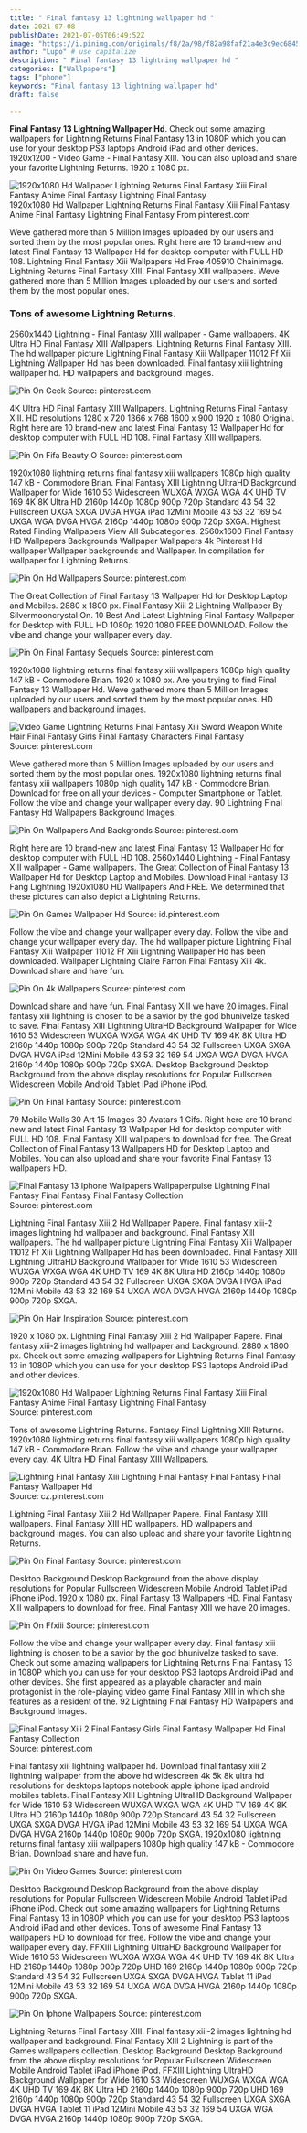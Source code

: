 ```yaml
---
title: " Final fantasy 13 lightning wallpaper hd "
date: 2021-07-08
publishDate: 2021-07-05T06:49:52Z
image: "https://i.pinimg.com/originals/f8/2a/98/f82a98faf21a4e3c9ec68451cfff448a.jpg"
author: "Lupo" # use capitalize
description: " Final fantasy 13 lightning wallpaper hd "
categories: ["Wallpapers"]
tags: ["phone"]
keywords: "Final fantasy 13 lightning wallpaper hd"
draft: false

---
```



**Final Fantasy 13 Lightning Wallpaper Hd**. Check out some amazing wallpapers for Lightning Returns Final Fantasy 13 in 1080P which you can use for your desktop PS3 laptops Android iPad and other devices. 1920x1200 - Video Game - Final Fantasy XIII. You can also upload and share your favorite Lightning Returns. 1920 x 1080 px.

![1920x1080 Hd Wallpaper Lightning Returns Final Fantasy Xiii Final Fantasy Anime Final Fantasy Lightning Final Fantasy](https://i.pinimg.com/originals/ba/bf/32/babf32422f09b823497c4f391a49045d.jpg "1920x1080 Hd Wallpaper Lightning Returns Final Fantasy Xiii Final Fantasy Anime Final Fantasy Lightning Final Fantasy")
1920x1080 Hd Wallpaper Lightning Returns Final Fantasy Xiii Final Fantasy Anime Final Fantasy Lightning Final Fantasy From pinterest.com


Weve gathered more than 5 Million Images uploaded by our users and sorted them by the most popular ones. Right here are 10 brand-new and latest Final Fantasy 13 Wallpaper Hd for desktop computer with FULL HD 108. Lightning Final Fantasy Xiii Wallpapers Hd Free 405910 Chainimage. Lightning Returns Final Fantasy XIII. Final Fantasy XIII wallpapers. Weve gathered more than 5 Million Images uploaded by our users and sorted them by the most popular ones.

### Tons of awesome Lightning Returns.

2560x1440 Lightning - Final Fantasy XIII wallpaper - Game wallpapers. 4K Ultra HD Final Fantasy XIII Wallpapers. Lightning Returns Final Fantasy XIII. The hd wallpaper picture Lightning Final Fantasy Xiii Wallpaper 11012 Ff Xiii Lightning Wallpaper Hd has been downloaded. Final fantasy xiii lightning wallpaper hd. HD wallpapers and background images.


![Pin On Geek](https://i.pinimg.com/originals/9d/f0/ae/9df0ae897fa777a68d25916f16f07a5e.jpg "Pin On Geek")
Source: pinterest.com

4K Ultra HD Final Fantasy XIII Wallpapers. Lightning Returns Final Fantasy XIII. HD resolutions 1280 x 720 1366 x 768 1600 x 900 1920 x 1080 Original. Right here are 10 brand-new and latest Final Fantasy 13 Wallpaper Hd for desktop computer with FULL HD 108. Final Fantasy XIII wallpapers.

![Pin On Fifa Beauty O](https://i.pinimg.com/originals/77/47/15/77471511c49ef0e823ed1c2d90838f0b.jpg "Pin On Fifa Beauty O")
Source: pinterest.com

1920x1080 lightning returns final fantasy xiii wallpapers 1080p high quality 147 kB - Commodore Brian. Final Fantasy XIII Lightning UltraHD Background Wallpaper for Wide 1610 53 Widescreen WUXGA WXGA WGA 4K UHD TV 169 4K 8K Ultra HD 2160p 1440p 1080p 900p 720p Standard 43 54 32 Fullscreen UXGA SXGA DVGA HVGA iPad 12Mini Mobile 43 53 32 169 54 UXGA WGA DVGA HVGA 2160p 1440p 1080p 900p 720p SXGA. Highest Rated Finding Wallpapers View All Subcategories. 2560x1600 Final Fantasy HD Wallpapers Backgrounds Wallpaper Wallpapers 4k Pinterest Hd wallpaper Wallpaper backgrounds and Wallpaper. In compilation for wallpaper for Lightning Returns.

![Pin On Hd Wallpapers](https://i.pinimg.com/originals/9f/61/c7/9f61c7cb34b1291bd1d1f49d48a8049c.jpg "Pin On Hd Wallpapers")
Source: pinterest.com

The Great Collection of Final Fantasy 13 Wallpaper Hd for Desktop Laptop and Mobiles. 2880 x 1800 px. Final Fantasy Xiii 2 Lightning Wallpaper By Silvermooncrystal On. 10 Best And Latest Lightning Final Fantasy Wallpaper for Desktop with FULL HD 1080p 1920 1080 FREE DOWNLOAD. Follow the vibe and change your wallpaper every day.

![Pin On Final Fantasy Sequels](https://i.pinimg.com/originals/a9/7f/a1/a97fa1d3381ed547e9a312ac51b44398.jpg "Pin On Final Fantasy Sequels")
Source: pinterest.com

1920x1080 lightning returns final fantasy xiii wallpapers 1080p high quality 147 kB - Commodore Brian. 1920 x 1080 px. Are you trying to find Final Fantasy 13 Wallpaper Hd. Weve gathered more than 5 Million Images uploaded by our users and sorted them by the most popular ones. HD wallpapers and background images.

![Video Game Lightning Returns Final Fantasy Xiii Sword Weapon White Hair Final Fantasy Girls Final Fantasy Characters Final Fantasy](https://i.pinimg.com/originals/16/01/f8/1601f83e0ccf41f6dd9685bd9d71f2a0.jpg "Video Game Lightning Returns Final Fantasy Xiii Sword Weapon White Hair Final Fantasy Girls Final Fantasy Characters Final Fantasy")
Source: pinterest.com

Weve gathered more than 5 Million Images uploaded by our users and sorted them by the most popular ones. 1920x1080 lightning returns final fantasy xiii wallpapers 1080p high quality 147 kB - Commodore Brian. Download for free on all your devices - Computer Smartphone or Tablet. Follow the vibe and change your wallpaper every day. 90 Lightning Final Fantasy Hd Wallpapers Background Images.

![Pin On Wallpapers And Backgronds](https://i.pinimg.com/originals/cc/87/47/cc8747093a1e194fbcd5bad219862b38.jpg "Pin On Wallpapers And Backgronds")
Source: pinterest.com

Right here are 10 brand-new and latest Final Fantasy 13 Wallpaper Hd for desktop computer with FULL HD 108. 2560x1440 Lightning - Final Fantasy XIII wallpaper - Game wallpapers. The Great Collection of Final Fantasy 13 Wallpaper Hd for Desktop Laptop and Mobiles. Download Final Fantasy 13 Fang Lightning 1920x1080 HD Wallpapers And FREE. We determined that these pictures can also depict a Lightning Returns.

![Pin On Games Wallpaper Hd](https://i.pinimg.com/originals/1c/39/c4/1c39c49c6c72f5c208fa3050bc0c7996.jpg "Pin On Games Wallpaper Hd")
Source: id.pinterest.com

Follow the vibe and change your wallpaper every day. Follow the vibe and change your wallpaper every day. The hd wallpaper picture Lightning Final Fantasy Xiii Wallpaper 11012 Ff Xiii Lightning Wallpaper Hd has been downloaded. Wallpaper Lightning Claire Farron Final Fantasy Xiii 4k. Download share and have fun.

![Pin On 4k Wallpapers](https://i.pinimg.com/originals/00/a9/f4/00a9f4dd23b3e1eb1bc8d99f9d218698.jpg "Pin On 4k Wallpapers")
Source: pinterest.com

Download share and have fun. Final Fantasy XIII we have 20 images. Final fantasy xiii lightning is chosen to be a savior by the god bhunivelze tasked to save. Final Fantasy XIII Lightning UltraHD Background Wallpaper for Wide 1610 53 Widescreen WUXGA WXGA WGA 4K UHD TV 169 4K 8K Ultra HD 2160p 1440p 1080p 900p 720p Standard 43 54 32 Fullscreen UXGA SXGA DVGA HVGA iPad 12Mini Mobile 43 53 32 169 54 UXGA WGA DVGA HVGA 2160p 1440p 1080p 900p 720p SXGA. Desktop Background Desktop Background from the above display resolutions for Popular Fullscreen Widescreen Mobile Android Tablet iPad iPhone iPod.

![Pin On Final Fantasy](https://i.pinimg.com/originals/1a/0b/c5/1a0bc5998681a5720b399840269b0388.jpg "Pin On Final Fantasy")
Source: pinterest.com

79 Mobile Walls 30 Art 15 Images 30 Avatars 1 Gifs. Right here are 10 brand-new and latest Final Fantasy 13 Wallpaper Hd for desktop computer with FULL HD 108. Final Fantasy XIII wallpapers to download for free. The Great Collection of Final Fantasy 13 Wallpapers HD for Desktop Laptop and Mobiles. You can also upload and share your favorite Final Fantasy 13 wallpapers HD.

![Final Fantasy 13 Iphone Wallpapers Wallpaperpulse Lightning Final Fantasy Final Fantasy Final Fantasy Collection](https://i.pinimg.com/originals/fe/fa/38/fefa38ff014caa30010d27f260a2b63b.jpg "Final Fantasy 13 Iphone Wallpapers Wallpaperpulse Lightning Final Fantasy Final Fantasy Final Fantasy Collection")
Source: pinterest.com

Lightning Final Fantasy Xiii 2 Hd Wallpaper Papere. Final fantasy xiii-2 images lightning hd wallpaper and background. Final Fantasy XIII wallpapers. The hd wallpaper picture Lightning Final Fantasy Xiii Wallpaper 11012 Ff Xiii Lightning Wallpaper Hd has been downloaded. Final Fantasy XIII Lightning UltraHD Background Wallpaper for Wide 1610 53 Widescreen WUXGA WXGA WGA 4K UHD TV 169 4K 8K Ultra HD 2160p 1440p 1080p 900p 720p Standard 43 54 32 Fullscreen UXGA SXGA DVGA HVGA iPad 12Mini Mobile 43 53 32 169 54 UXGA WGA DVGA HVGA 2160p 1440p 1080p 900p 720p SXGA.

![Pin On Hair Inspiration](https://i.pinimg.com/originals/ab/22/f5/ab22f596a893761047211f4a185d4aba.jpg "Pin On Hair Inspiration")
Source: pinterest.com

1920 x 1080 px. Lightning Final Fantasy Xiii 2 Hd Wallpaper Papere. Final fantasy xiii-2 images lightning hd wallpaper and background. 2880 x 1800 px. Check out some amazing wallpapers for Lightning Returns Final Fantasy 13 in 1080P which you can use for your desktop PS3 laptops Android iPad and other devices.

![1920x1080 Hd Wallpaper Lightning Returns Final Fantasy Xiii Final Fantasy Anime Final Fantasy Lightning Final Fantasy](https://i.pinimg.com/originals/ba/bf/32/babf32422f09b823497c4f391a49045d.jpg "1920x1080 Hd Wallpaper Lightning Returns Final Fantasy Xiii Final Fantasy Anime Final Fantasy Lightning Final Fantasy")
Source: pinterest.com

Tons of awesome Lightning Returns. Fantasy Final Lightning XIII Returns. 1920x1080 lightning returns final fantasy xiii wallpapers 1080p high quality 147 kB - Commodore Brian. Follow the vibe and change your wallpaper every day. 4K Ultra HD Final Fantasy XIII Wallpapers.

![Lightning Final Fantasy Xiii Lightning Final Fantasy Final Fantasy Final Fantasy Wallpaper Hd](https://i.pinimg.com/originals/c4/ea/fc/c4eafce3bce6d53536bf8bb4f57ea776.jpg "Lightning Final Fantasy Xiii Lightning Final Fantasy Final Fantasy Final Fantasy Wallpaper Hd")
Source: cz.pinterest.com

Lightning Final Fantasy Xiii 2 Hd Wallpaper Papere. Final Fantasy XIII wallpapers. Final Fantasy XIII HD wallpapers. HD wallpapers and background images. You can also upload and share your favorite Lightning Returns.

![Pin On Final Fantasy](https://i.pinimg.com/originals/d9/20/4b/d9204b72ac381f7c84502c36729748e9.png "Pin On Final Fantasy")
Source: pinterest.com

Desktop Background Desktop Background from the above display resolutions for Popular Fullscreen Widescreen Mobile Android Tablet iPad iPhone iPod. 1920 x 1080 px. Final Fantasy 13 Wallpapers HD. Final Fantasy XIII wallpapers to download for free. Final Fantasy XIII we have 20 images.

![Pin On Ffxiii](https://i.pinimg.com/originals/b4/cb/58/b4cb582994e8849d03482be470f91118.jpg "Pin On Ffxiii")
Source: pinterest.com

Follow the vibe and change your wallpaper every day. Final fantasy xiii lightning is chosen to be a savior by the god bhunivelze tasked to save. Check out some amazing wallpapers for Lightning Returns Final Fantasy 13 in 1080P which you can use for your desktop PS3 laptops Android iPad and other devices. She first appeared as a playable character and main protagonist in the role-playing video game Final Fantasy XIII in which she features as a resident of the. 92 Lightning Final Fantasy HD Wallpapers and Background Images.

![Final Fantasy Xiii 2 Final Fantasy Girls Final Fantasy Wallpaper Hd Final Fantasy Collection](https://i.pinimg.com/originals/ac/7a/5d/ac7a5da25e3d0a1939a6e385233ac70e.jpg "Final Fantasy Xiii 2 Final Fantasy Girls Final Fantasy Wallpaper Hd Final Fantasy Collection")
Source: pinterest.com

Final fantasy xiii lightning wallpaper hd. Download final fantasy xiii 2 lightning wallpaper from the above hd widescreen 4k 5k 8k ultra hd resolutions for desktops laptops notebook apple iphone ipad android mobiles tablets. Final Fantasy XIII Lightning UltraHD Background Wallpaper for Wide 1610 53 Widescreen WUXGA WXGA WGA 4K UHD TV 169 4K 8K Ultra HD 2160p 1440p 1080p 900p 720p Standard 43 54 32 Fullscreen UXGA SXGA DVGA HVGA iPad 12Mini Mobile 43 53 32 169 54 UXGA WGA DVGA HVGA 2160p 1440p 1080p 900p 720p SXGA. 1920x1080 lightning returns final fantasy xiii wallpapers 1080p high quality 147 kB - Commodore Brian. Download share and have fun.

![Pin On Video Games](https://i.pinimg.com/originals/80/64/c6/8064c607ffbd00d7325ff75a14394681.jpg "Pin On Video Games")
Source: pinterest.com

Desktop Background Desktop Background from the above display resolutions for Popular Fullscreen Widescreen Mobile Android Tablet iPad iPhone iPod. Check out some amazing wallpapers for Lightning Returns Final Fantasy 13 in 1080P which you can use for your desktop PS3 laptops Android iPad and other devices. Tons of awesome Final Fantasy 13 wallpapers HD to download for free. Follow the vibe and change your wallpaper every day. FFXIII Lightning UltraHD Background Wallpaper for Wide 1610 53 Widescreen WUXGA WXGA WGA 4K UHD TV 169 4K 8K Ultra HD 2160p 1440p 1080p 900p 720p UHD 169 2160p 1440p 1080p 900p 720p Standard 43 54 32 Fullscreen UXGA SXGA DVGA HVGA Tablet 11 iPad 12Mini Mobile 43 53 32 169 54 UXGA WGA DVGA HVGA 2160p 1440p 1080p 900p 720p SXGA.

![Pin On Iphone Wallpapers](https://i.pinimg.com/originals/f8/2a/98/f82a98faf21a4e3c9ec68451cfff448a.jpg "Pin On Iphone Wallpapers")
Source: pinterest.com

Lightning Returns Final Fantasy XIII. Final fantasy xiii-2 images lightning hd wallpaper and background. Final Fantasy XIII 2 Lightning is part of the Games wallpapers collection. Desktop Background Desktop Background from the above display resolutions for Popular Fullscreen Widescreen Mobile Android Tablet iPad iPhone iPod. FFXIII Lightning UltraHD Background Wallpaper for Wide 1610 53 Widescreen WUXGA WXGA WGA 4K UHD TV 169 4K 8K Ultra HD 2160p 1440p 1080p 900p 720p UHD 169 2160p 1440p 1080p 900p 720p Standard 43 54 32 Fullscreen UXGA SXGA DVGA HVGA Tablet 11 iPad 12Mini Mobile 43 53 32 169 54 UXGA WGA DVGA HVGA 2160p 1440p 1080p 900p 720p SXGA.

